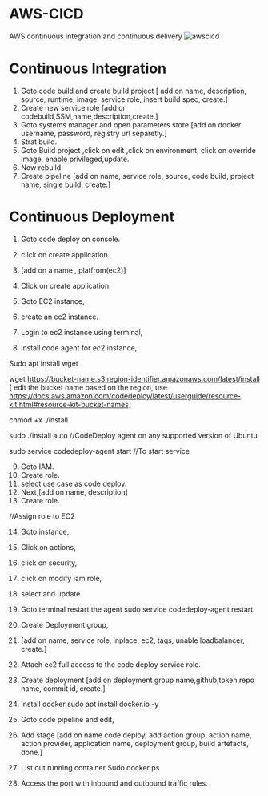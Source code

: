 # AWS-CICD
AWS continuous integration and continuous delivery
![awscicd](https://github.com/Suresh-28/AWS-CICD/assets/111943013/c514d0e8-ce70-492b-8c14-1df04754cba3)


# Continuous Integration
1. Goto code build and create build project [ add on name, description, source, runtime, image, service role, insert build spec, create.]
2. Create new service role [add on codebuild,SSM,name,description,create.]
3. Goto systems manager and open parameters store [add on docker username, password, registry url separetly.]
4. Strat build.
5. Goto Build project ,click on edit ,click on environment, click on override image, enable privileged,update.
6. Now rebuild
7. Create pipeline [add on name, service role, source, code build, project name, single build, create.]

# Continuous Deployment
1. Goto code deploy on console.
2. click on create application.
3. [add on a name , platfrom(ec2)]
4. Click on create application.

5. Goto EC2 instance,
6. create an ec2 instance.

7. Login to ec2 instance using terminal,
8. install code agent for ec2 instance,

Sudo apt install wget

wget https://bucket-name.s3.region-identifier.amazonaws.com/latest/install
[ edit the bucket name based on the region, use https://docs.aws.amazon.com/codedeploy/latest/userguide/resource-kit.html#resource-kit-bucket-names]

chmod +x ./install

sudo ./install auto //CodeDeploy agent on any supported version of Ubuntu

sudo service codedeploy-agent start //To start service

9.  Goto IAM.
10. Create role.
11. select use case as code deploy.
12. Next,[add on name, description]
13. Create role.

//Assign role to EC2

14. Goto instance,
15. Click on actions,
16. click on security,
17. click on modify iam role,
18. select and update.

19. Goto terminal restart the agent sudo service codedeploy-agent restart.
20. Create Deployment group,
21. [add on name, service role, inplace, ec2, tags, unable loadbalancer, create.]

1. Attach ec2 full access to the code deploy service role.
2. Create deployment [add on deployment group name,github,token,repo name, commit id, create.]
3. Install docker sudo apt install docker.io -y

25. Goto code pipeline and edit,
26. Add stage [add on name code deploy, add action group, action name, action provider, application name, deployment group, build artefacts, done.]
27. List out running container Sudo docker  ps
28. Access the port with inbound and outbound traffic rules.

